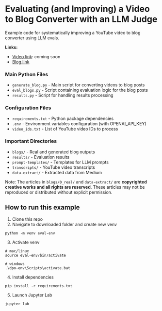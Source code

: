 # Evaluating (and Improving) a Video to Blog Converter with an LLM Judge
Example code for systematically improving a YouTube video to blog converter using LLM evals.

**Links:**
- [Video link](): coming soon
- [Blog link](https://shawhin.medium.com/how-to-evaluate-and-improve-your-llm-apps-f7b08fb7493c)

### Main Python Files
- `generate_blog.py` - Main script for converting videos to blog posts
- `eval_blogs.py` - Script containing evaluation logic for the blog posts
- `results.py` - Script for handling results processing

### Configuration Files
- `requirements.txt` - Python package dependencies
- `.env` - Environment variables configuration (with OPENAI_API_KEY)
- `video_ids.txt` - List of YouTube video IDs to process

### Important Directories
- `blogs/` - Real and generated blog outputs
- `results/` - Evaluation results
- `prompt-templates/` - Templates for LLM prompts
- `transcripts/` - YouTube video transcripts
- `data-extract/` - Extracted data from Medium

Note: The articles in `blogs/0_real/` and  `data-extract/` are **copyrighted creative works and all rights are reserved**. These articles may not be reproduced or distributed without explicit permission.

## How to run this example

1. Clone this repo
2. Navigate to downloaded folder and create new venv
```
python -m venv eval-env
```
3. Activate venv
```
# mac/linux
source eval-env/bin/activate

# windows
.\dpo-env\Scripts\activate.bat
```
4. Install dependencies
```
pip install -r requirements.txt
```
5. Launch Jupyter Lab
```
jupyter lab
```
